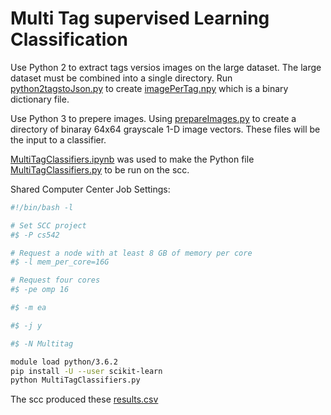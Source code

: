# Multi Tag supervised Learning Classification

Use Python 2 to extract tags versios images on the large dataset. The large dataset must be combined into a single directory. 
Run [python2tagstoJson.py](https://github.com/gregfrasco/WindowsOnEarth/blob/master/notebooks/multiTagClassifier/python2tagstoJson.py) to create [imagePerTag.npy](https://github.com/gregfrasco/WindowsOnEarth/blob/master/notebooks/multiTagClassifier/imagePerTag.npy) which is a binary dictionary file.

Use Python 3 to prepere images. Using [prepareImages.py](https://github.com/gregfrasco/WindowsOnEarth/blob/master/notebooks/multiTagClassifier/prepareImages.py) to create a directory of binaray 64x64 grayscale 1-D image vectors. These files will be the input to a classifier.

[MultiTagClassifiers.ipynb](https://github.com/gregfrasco/WindowsOnEarth/blob/master/notebooks/multiTagClassifier/MultiTagClassifiers.ipynb) was used to make the Python file [MultiTagClassifiers.py](https://github.com/gregfrasco/WindowsOnEarth/blob/master/notebooks/multiTagClassifier/MultiTagClassifiers.py) to be run on the scc.

Shared Computer Center Job Settings:
```bash
#!/bin/bash -l

# Set SCC project
#$ -P cs542

# Request a node with at least 8 GB of memory per core 
#$ -l mem_per_core=16G

# Request four cores
#$ -pe omp 16

#$ -m ea

#$ -j y

#$ -N Multitag

module load python/3.6.2
pip install -U --user scikit-learn
python MultiTagClassifiers.py
```

The scc produced these [results.csv](https://github.com/gregfrasco/WindowsOnEarth/blob/master/notebooks/multiTagClassifier/results.csv)